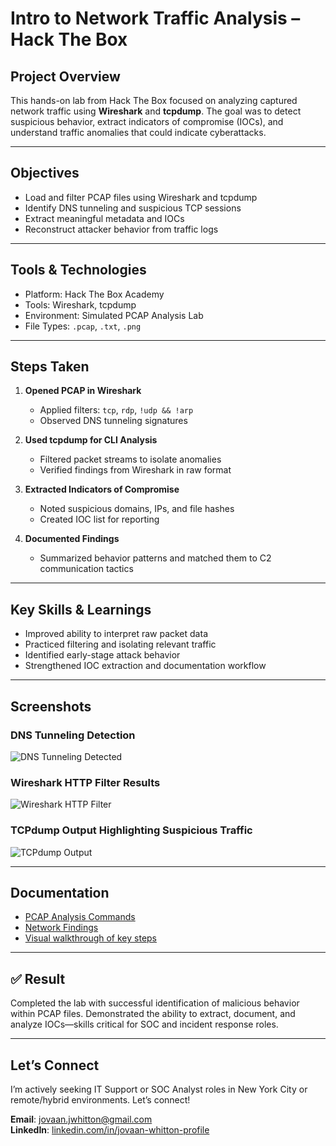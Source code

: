 # Intro to Network Traffic Analysis – Hack The Box

## Project Overview
This hands-on lab from Hack The Box focused on analyzing captured network traffic using **Wireshark** and **tcpdump**. The goal was to detect suspicious behavior, extract indicators of compromise (IOCs), and understand traffic anomalies that could indicate cyberattacks.

---

## Objectives
- Load and filter PCAP files using Wireshark and tcpdump
- Identify DNS tunneling and suspicious TCP sessions
- Extract meaningful metadata and IOCs
- Reconstruct attacker behavior from traffic logs

---

## Tools & Technologies
- Platform: Hack The Box Academy
- Tools: Wireshark, tcpdump
- Environment: Simulated PCAP Analysis Lab
- File Types: `.pcap`, `.txt`, `.png`

---

## Steps Taken

1. **Opened PCAP in Wireshark**
   - Applied filters: `tcp`, `rdp`, `!udp && !arp`
   - Observed DNS tunneling signatures

2. **Used tcpdump for CLI Analysis**
   - Filtered packet streams to isolate anomalies
   - Verified findings from Wireshark in raw format

3. **Extracted Indicators of Compromise**
   - Noted suspicious domains, IPs, and file hashes
   - Created IOC list for reporting

4. **Documented Findings**
   - Summarized behavior patterns and matched them to C2 communication tactics

---

## Key Skills & Learnings
- Improved ability to interpret raw packet data
- Practiced filtering and isolating relevant traffic
- Identified early-stage attack behavior
- Strengthened IOC extraction and documentation workflow

---

## Screenshots
### DNS Tunneling Detection
![DNS Tunneling Detected](screenshots/dns-tunnel-detected.png)
### Wireshark HTTP Filter Results
![Wireshark HTTP Filter](screenshots/wireshark-http-filter.png)
### TCPdump Output Highlighting Suspicious Traffic
![TCPdump Output](screenshots/tcpdump-suspicious.png)

---

## Documentation
- [PCAP Analysis Commands](docs/pcap-analysis-commands)
- [Network Findings](network-findings.md)
- [Visual walkthrough of key steps](screenshots/)

---

## ✅ Result
Completed the lab with successful identification of malicious behavior within PCAP files. Demonstrated the ability to extract, document, and analyze IOCs—skills critical for SOC and incident response roles.

---

## Let’s Connect
I’m actively seeking IT Support or SOC Analyst roles in New York City or remote/hybrid environments. Let’s connect!

**Email**: jovaan.jwhitton@gmail.com  
**LinkedIn**: [linkedin.com/in/jovaan-whitton-profile](https://linkedin.com/in/jovaan-whitton-profile)

